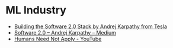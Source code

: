 # ML Industry

* [Building the Software 2.0 Stack by Andrej Karpathy from Tesla](https://www.figure-eight.com/building-the-software-2-0-stack-by-andrej-karpathy-from-tesla/)
* [Software 2.0 – Andrej Karpathy – Medium](https://medium.com/@karpathy/software-2-0-a64152b37c35)
* [Humans Need Not Apply - YouTube](https://www.youtube.com/watch?v=7Pq-S557XQU)

